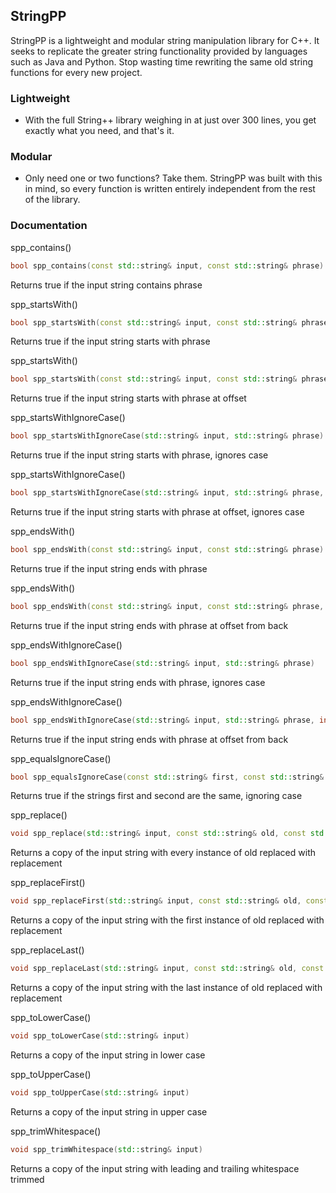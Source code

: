 ## StringPP

StringPP is a lightweight and modular string manipulation library for C++. It seeks to replicate the greater string functionality provided by languages such as Java and Python. Stop wasting time rewriting the same old string functions for every new project.

### Lightweight

- With the full String++ library weighing in at just over 300 lines, you get exactly what you need, and that's it.

### Modular

- Only need one or two functions? Take them. StringPP was built with this in mind, so every function is written entirely independent from the rest of the library.

### Documentation

spp_contains()
```C++
bool spp_contains(const std::string& input, const std::string& phrase)
```
Returns true if the input string contains phrase

spp_startsWith()
```C++
bool spp_startsWith(const std::string& input, const std::string& phrase)
```
Returns true if the input string starts with phrase

spp_startsWith()
```C++
bool spp_startsWith(const std::string& input, const std::string& phrase, int offset)
```
Returns true if the input string starts with phrase at offset

spp_startsWithIgnoreCase()
```C++
bool spp_startsWithIgnoreCase(std::string& input, std::string& phrase)
```
Returns true if the input string starts with phrase, ignores case

spp_startsWithIgnoreCase()
```C++
bool spp_startsWithIgnoreCase(std::string& input, std::string& phrase, int offset)
```
Returns true if the input string starts with phrase at offset, ignores case

spp_endsWith()
```C++
bool spp_endsWith(const std::string& input, const std::string& phrase)
```
Returns true if the input string ends with phrase

spp_endsWith()
```C++
bool spp_endsWith(const std::string& input, const std::string& phrase, int offset)
```
Returns true if the input string ends with phrase at offset from back

spp_endsWithIgnoreCase()
```C++
bool spp_endsWithIgnoreCase(std::string& input, std::string& phrase)
```
Returns true if the input string ends with phrase, ignores case

spp_endsWithIgnoreCase()
```C++
bool spp_endsWithIgnoreCase(std::string& input, std::string& phrase, int offset)
```
Returns true if the input string ends with phrase at offset from back

spp_equalsIgnoreCase()
```C++
bool spp_equalsIgnoreCase(const std::string& first, const std::string& second)
```
Returns true if the strings first and second are the same, ignoring case

spp_replace()
```C++
void spp_replace(std::string& input, const std::string& old, const std::string& replacement)
```
Returns a copy of the input string with every instance of old replaced with replacement

spp_replaceFirst()
```C++
void spp_replaceFirst(std::string& input, const std::string& old, const std::string& replacement)
```
Returns a copy of the input string with the first instance of old replaced with replacement

spp_replaceLast()
```C++
void spp_replaceLast(std::string& input, const std::string& old, const std::string& replacement)
```
Returns a copy of the input string with the last instance of old replaced with replacement

spp_toLowerCase()
```C++
void spp_toLowerCase(std::string& input)
```
Returns a copy of the input string in lower case

spp_toUpperCase()
```C++
void spp_toUpperCase(std::string& input)
```
Returns a copy of the input string in upper case

spp_trimWhitespace()
```C++
void spp_trimWhitespace(std::string& input)
```
Returns a copy of the input string with leading and trailing whitespace trimmed
